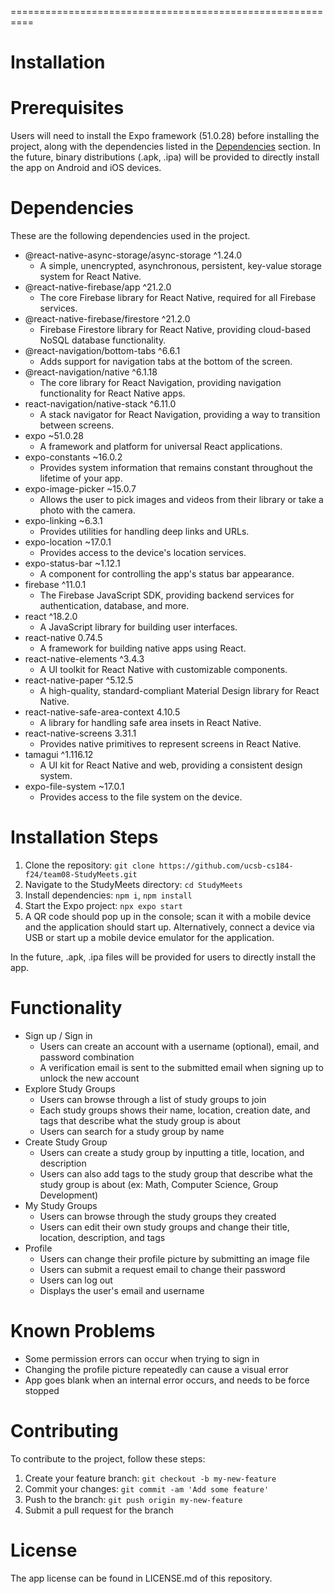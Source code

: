 ==========================================================

# Installation
# Prerequisites
Users will need to install the Expo framework (51.0.28) before installing the project, along with the dependencies listed in the [Dependencies](#dependencies) section. In the future, binary distributions (.apk, .ipa) will be provided to directly install the app on Android and iOS devices.

# Dependencies
These are the following dependencies used in the project.  
* @react-native-async-storage/async-storage ^1.24.0  
  - A simple, unencrypted, asynchronous, persistent, key-value storage system for React Native.
* @react-native-firebase/app ^21.2.0  
  - The core Firebase library for React Native, required for all Firebase services.
* @react-native-firebase/firestore ^21.2.0  
  - Firebase Firestore library for React Native, providing cloud-based NoSQL database functionality.
* @react-navigation/bottom-tabs ^6.6.1  
  - Adds support for navigation tabs at the bottom of the screen.
* @react-navigation/native ^6.1.18  
  - The core library for React Navigation, providing navigation functionality for React Native apps.
* react-navigation/native-stack ^6.11.0  
  - A stack navigator for React Navigation, providing a way to transition between screens.
* expo ~51.0.28  
  - A framework and platform for universal React applications.
* expo-constants ~16.0.2  
  - Provides system information that remains constant throughout the lifetime of your app.
* expo-image-picker ~15.0.7  
  - Allows the user to pick images and videos from their library or take a photo with the camera.
* expo-linking ~6.3.1  
  - Provides utilities for handling deep links and URLs.
* expo-location ~17.0.1  
  - Provides access to the device's location services.
* expo-status-bar ~1.12.1  
  - A component for controlling the app's status bar appearance.
* firebase ^11.0.1  
  - The Firebase JavaScript SDK, providing backend services for authentication, database, and more.
* react ^18.2.0  
  - A JavaScript library for building user interfaces.
* react-native 0.74.5  
  - A framework for building native apps using React.
* react-native-elements ^3.4.3 
  - A UI toolkit for React Native with customizable components.
* react-native-paper ^5.12.5  
  - A high-quality, standard-compliant Material Design library for React Native.
* react-native-safe-area-context 4.10.5 
  - A library for handling safe area insets in React Native.
* react-native-screens 3.31.1 
  - Provides native primitives to represent screens in React Native.
* tamagui ^1.116.12  
  - A UI kit for React Native and web, providing a consistent design system.
* expo-file-system ~17.0.1  
  - Provides access to the file system on the device.

# Installation Steps
1. Clone the repository: `git clone https://github.com/ucsb-cs184-f24/team08-StudyMeets.git`
2. Navigate to the StudyMeets directory: `cd StudyMeets`
3. Install dependencies: `npm i`, `npm install`
4. Start the Expo project: `npx expo start`
5. A QR code should pop up in the console; scan it with a mobile device and the application should start up. Alternatively, connect a device via USB or start up a mobile device emulator for the application.

In the future, .apk, .ipa files will be provided for users to directly install the app.


# Functionality
* Sign up / Sign in
  - Users can create an account with a username (optional), email, and password combination
  - A verification email is sent to the submitted email when signing up to unlock the new account
* Explore Study Groups
  - Users can browse through a list of study groups to join
  - Each study groups shows their name, location, creation date, and tags that describe what the study group is about
  - Users can search for a study group by name
* Create Study Group
  - Users can create a study group by inputting a title, location, and description
  - Users can also add tags to the study group that describe what the study group is about (ex: Math, Computer Science, Group Development)
* My Study Groups
  - Users can browse through the study groups they created
  - Users can edit their own study groups and change their title, location, description, and tags
* Profile
  - Users can change their profile picture by submitting an image file
  - Users can submit a request email to change their password
  - Users can log out
  - Displays the user's email and username

# Known Problems
- Some permission errors can occur when trying to sign in
- Changing the profile picture repeatedly can cause a visual error
- App goes blank when an internal error occurs, and needs to be force stopped

# Contributing
To contribute to the project, follow these steps:

1. Create your feature branch: `git checkout -b my-new-feature`  
2. Commit your changes: `git commit -am 'Add some feature'`  
3. Push to the branch: `git push origin my-new-feature`  
4. Submit a pull request for the branch

# License
The app license can be found in LICENSE.md of this repository.